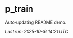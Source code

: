 # p_train

Auto-updating README demo.

<!--START_SECTION:status-->
_Last run: 2025-10-16 14:21 UTC_
<!--END_SECTION:status-->
















































































































































































































































































































































































































































































































































































































































































































































































































































































































































































































































































































































































































































































































































